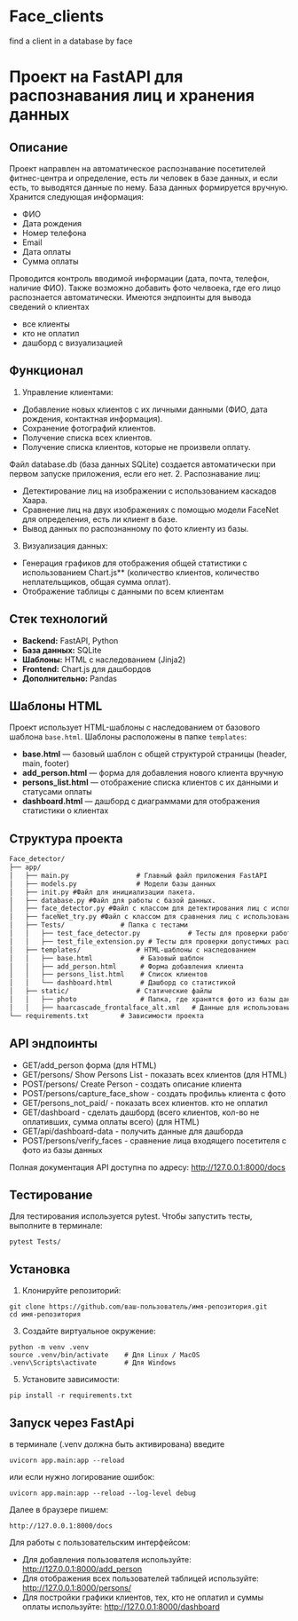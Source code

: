 # Face_clients
find a client in a database by face

# Проект на FastAPI для распознавания лиц и хранения данных

## Описание
Проект направлен на автоматическое распознавание посетителей фитнес-центра и определение, есть ли человек в базе данных, и если есть, то выводятся данные по нему. 
База данных формируется вручную. Хранится следующая информация:
- ФИО
- Дата рождения
- Номер телефона
- Email
- Дата оплаты
- Сумма оплаты

Проводится контроль вводимой информации (дата, почта, телефон, наличие ФИО). Также возможно добавить фото челвоека, где его лицо распознается автоматически. 
Имеются эндпоинты для вывода сведений о клиентах
- все клиенты
- кто не оплатил
- дашборд с визуализацией

## Функционал
1. Управление клиентами:
- Добавление новых клиентов с их личными данными (ФИО, дата рождения, контактная информация).
- Сохранение фотографий клиентов.
- Получение списка всех клиентов.
- Получение списка клиентов, которые не произвели оплату.

Файл database.db (база данных SQLite) создается автоматически при первом запуске приложения, если его нет. 
2. Распознавание лиц:
- Детектирование лиц на изображении с использованием каскадов Хаара.
- Сравнение лиц на двух изображениях с помощью модели FaceNet для определения, есть ли клиент в базе.
- Вывод данных по распознанному по фото клиенту из базы.
3. Визуализация данных:
- Генерация графиков для отображения общей статистики  с использованием Chart.js** (количество клиентов, количество неплательщиков, общая сумма оплат).
- Отображение таблицы с данными по всем клиентам

## Стек технологий
- **Backend:** FastAPI, Python
- **База данных:** SQLite
- **Шаблоны:** HTML с наследованием (Jinja2)
- **Frontend:** Chart.js для дашбордов
- **Дополнительно:** Pandas

## Шаблоны HTML
Проект использует HTML-шаблоны с наследованием от базового шаблона `base.html`. Шаблоны расположены в папке `templates`:
- **base.html** — базовый шаблон с общей структурой страницы (header, main, footer)
- **add_person.html** — форма для добавления нового клиента вручную
- **persons_list.html** — отображение списка клиентов с их данными и статусами оплаты
- **dashboard.html** — дашборд с диаграммами для отображения статистики о клиентах

## Структура проекта 
```markdown
Face_detector/
├── app/
│   ├── main.py                 # Главный файл приложения FastAPI
│   ├── models.py               # Модели базы данных
│   ├── init.py #Файл для инициализации пакета.
│   ├── database.py #Файл для работы с базой данных.
│   ├── face_detector.py #Файл с классом для детектирования лиц с использованием каскадов Хаара.
│   ├── faceNet_try.py #Файл с классом для сравнения лиц с использованием модели FaceNet.
│   ├── Tests/              # Папка с тестами
│   │   ├── test_face_detector.py            # Тесты для проверки работы детектора лиц.
│   │   ├── test_file_extension.py # Тесты для проверки допустимых расширений файлов
│   ├── templates/              # HTML-шаблоны с наследованием
│   │   ├── base.html            # Базовый шаблон
│   │   ├── add_person.html      # Форма добавления клиента
│   │   ├── persons_list.html    # Список клиентов
│   │   └── dashboard.html       # Дашборд со статистикой
│   ├── static/                 # Статические файлы 
│   │   ├── photo                # Папка, где хранятся фото из базы данных 
│   │   ├── haarcascade_frontalface_alt.xml   # Данные для использования каскадов Хаара для распознавания лиц
└── requirements.txt        # Зависимости проекта
```

## API эндпоинты
- GET/add_person форма (для HTML)
- GET/persons/ Show Persons List - показать всех клиентов (для HTML)
- POST/persons/ Create Person - создать описание клиента
- POST/persons/capture_face_show - создать профильь клиента с фото
- GET/persons_not_paid/ - показать всех клиентов. кто не оплатил
- GET/dashboard - сделать дашборд (всего клиентов, кол-во не оплативших, сумма оплаты всего) (для HTML)
- GET/api/dashboard-data - получить данные для дашборда
- POST/persons/verify_faces - сравнение лица входящего посетителя с фото из базы данных

Полная документация API доступна по адресу: http://127.0.0.1:8000/docs

## Тестирование
Для тестирования используется pytest. Чтобы запустить тесты, выполните в терминале:
```
pytest Tests/
```

## Установка
1. Клонируйте репозиторий:
```
git clone https://github.com/ваш-пользователь/имя-репозитория.git
cd имя-репозитория
```

3. Создайте виртуальное окружение:
```
python -m venv .venv
source .venv/bin/activate    # Для Linux / MacOS
.venv\Scripts\activate       # Для Windows
```
5. Установите зависимости:
```
pip install -r requirements.txt
```

## Запуск через FastApi
в терминале (.venv должна быть активирована) введите
```
uvicorn app.main:app --reload
```

или если нужно логирование ошибок:
```
uvicorn app.main:app --reload --log-level debug
```

Далее в браузере пишем:
```
http://127.0.0.1:8000/docs
```

Для работы с пользовательским интерфейсом:
- Для добавления пользователя используйте: http://127.0.0.1:8000/add_person
- Для отображения всех пользователей таблицей используйте: http://127.0.0.1:8000/persons/
- Для постройки графики клиентов, тех, кто не оплатил и суммы оплаты используйте: http://127.0.0.1:8000/dashboard




